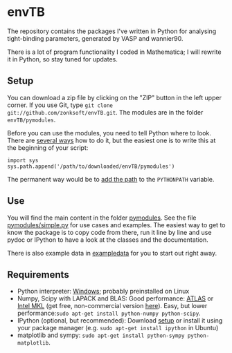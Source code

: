 envTB
=====

The repository contains the packages I've written in Python
for analysing tight-binding parameters, generated by VASP and wannier90.

There is a lot of program functionality I coded in Mathematica; I will
rewrite it in Python, so stay tuned for updates.

Setup
-----

You can download a zip file by clicking on the "ZIP" button in the left upper corner.
If you use Git, type `git clone git://github.com/zonksoft/envTB.git`. The modules are
in the folder `envTB/pymodules`.

Before you can use the modules, you need to tell Python where to look. There are 
[several ways](http://docs.python.org/tutorial/modules.html#the-module-search-path) how to do it,
but the easiest one is to write this at the beginning of your script:

    import sys
    sys.path.append('/path/to/downloaded/envTB/pymodules')
  
The permanent way would be to [add the path](http://stackoverflow.com/a/3402176) 
to the `PYTHONPATH` variable.

Use
---

You will find the main content in the folder 
[pymodules](https://github.com/zonksoft/envTB/tree/master/pymodules). 
See the file 
[pymodules/simple.py](https://github.com/zonksoft/envTB/blob/master/pymodules/simple.py) 
for use cases and examples. The easiest way to get to know the package is 
to copy code from there, run it line by line and use pydoc or IPython to have 
a look at the classes and the documentation.

There is also example data in [exampledata](https://github.com/zonksoft/envTB/tree/master/exampledata) 
for you to start out right away.


Requirements
------------

* Python interpreter: [Windows](http://www.python.org/getit/windows/); probably preinstalled on Linux
* Numpy, Scipy with LAPACK and BLAS: Good performance: 
  [ATLAS](http://www.scipy.org/Installing_SciPy/Linux#head-bfec1665faa2c3686b5b56162bb2ddc36c47a9ba) 
  or [Intel MKL](http://software.intel.com/en-us/articles/numpy-scipy-with-mkl) 
  (get free, non-commercial version [here](http://software.intel.com/en-us/non-commercial-software-development)).
  Easy, but lower performance:`sudo apt-get install python-numpy python-scipy`.
* IPython (optional, but recommended): Download [setup](http://ipython.org/download.html) or install it
  using your package manager (e.g. `sudo apt-get install ipython` in Ubuntu)
* matplotlib and sympy: `sudo apt-get install python-sympy python-matplotlib`.